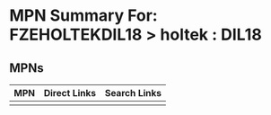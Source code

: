 



# MPN Summary For: FZEHOLTEKDIL18 > holtek : DIL18

## MPNs
  

|MPN|Direct Links|Search Links|
| :--- | :--- | :--- |
||||

